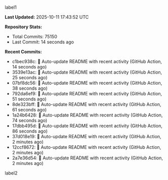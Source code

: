 
label1 
<!-- ACTIVITY_START -->
**Last Updated:** 2025-10-11 17:43:52 UTC

**Repository Stats:**
- Total Commits: 75150
- Last Commit: 14 seconds ago

**Recent Commits:**
- c1bec938c: 🤖 Auto-update README with recent activity (GitHub Action, 14 seconds ago)
- 3539e13ac: 🤖 Auto-update README with recent activity (GitHub Action, 25 seconds ago)
- 07bf8dc56: 🤖 Auto-update README with recent activity (GitHub Action, 38 seconds ago)
- 792da6ef9: 🤖 Auto-update README with recent activity (GitHub Action, 51 seconds ago)
- 8de323bff: 🤖 Auto-update README with recent activity (GitHub Action, 61 seconds ago)
- 1a24b6428: 🤖 Auto-update README with recent activity (GitHub Action, 74 seconds ago)
- 17dbb495d: 🤖 Auto-update README with recent activity (GitHub Action, 86 seconds ago)
- 37d018e19: 🤖 Auto-update README with recent activity (GitHub Action, 2 minutes ago)
- 12ccf8672: 🤖 Auto-update README with recent activity (GitHub Action, 2 minutes ago)
- 2a7e36d54: 🤖 Auto-update README with recent activity (GitHub Action, 2 minutes ago)
<!-- ACTIVITY_END -->

label2
